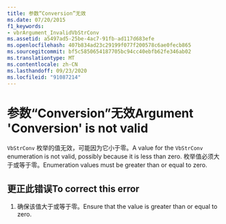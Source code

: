 ```yaml
---
title: 参数“Conversion”无效
ms.date: 07/20/2015
f1_keywords:
- vbrArgument_InvalidVbStrConv
ms.assetid: a5497ad5-25be-4ac7-91fb-ad117d683efe
ms.openlocfilehash: 407b834ad23c29199f077f200578c6ae0fecb865
ms.sourcegitcommit: bf5c5850654187705bc94cc40ebfb62fe346ab02
ms.translationtype: MT
ms.contentlocale: zh-CN
ms.lasthandoff: 09/23/2020
ms.locfileid: "91087214"
---
```

# <a name="argument-conversion-is-not-valid"></a><span data-ttu-id="0035f-102">参数“Conversion”无效</span><span class="sxs-lookup"><span data-stu-id="0035f-102">Argument 'Conversion' is not valid</span></span>

<span data-ttu-id="0035f-103">`VbStrConv` 枚举的值无效，可能因为它小于零。</span><span class="sxs-lookup"><span data-stu-id="0035f-103">A value for the `VbStrConv` enumeration is not valid, possibly because it is less than zero.</span></span> <span data-ttu-id="0035f-104">枚举值必须大于或等于零。</span><span class="sxs-lookup"><span data-stu-id="0035f-104">Enumeration values must be greater than or equal to zero.</span></span>  
  
## <a name="to-correct-this-error"></a><span data-ttu-id="0035f-105">更正此错误</span><span class="sxs-lookup"><span data-stu-id="0035f-105">To correct this error</span></span>  
  
1. <span data-ttu-id="0035f-106">确保该值大于或等于零。</span><span class="sxs-lookup"><span data-stu-id="0035f-106">Ensure that the value is greater than or equal to zero.</span></span>
